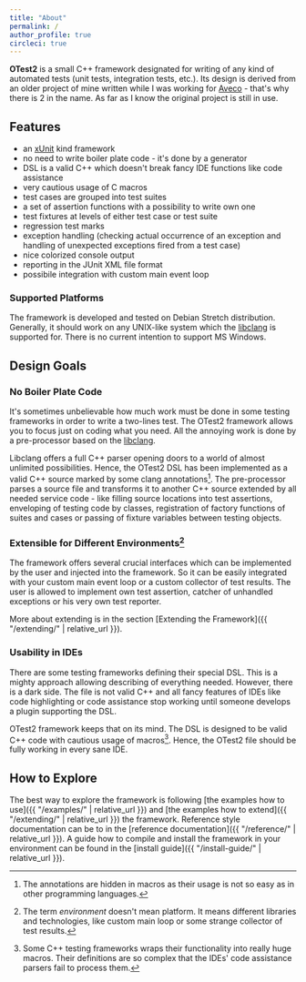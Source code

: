 ```yaml
---
title: "About"
permalink: /
author_profile: true
circleci: true
---
```


**OTest2** is a small C++ framework designated for writing of any kind of
automated tests (unit tests, integration tests, etc.). Its design is derived
from an older project of mine written while I was working for
[Aveco](http://www.aveco.com/) - that's why there is 2 in the name. As far as
I know the original project is still in use.

## Features

* an [xUnit](https://en.wikipedia.org/wiki/XUnit) kind framework
* no need to write boiler plate code - it's done by a generator
* DSL is a valid C++ which doesn't break fancy IDE functions like code assistance
* very cautious usage of C macros
* test cases are grouped into test suites
* a set of assertion functions with a possibility to write own one
* test fixtures at levels of either test case or test suite
* regression test marks
* exception handling (checking actual occurrence of an exception and handling
  of unexpected exceptions fired from a test case)
* nice colorized console output
* reporting in the JUnit XML file format
* possibile integration with custom main event loop

### Supported Platforms

The framework is developed and tested on Debian Stretch distribution. Generally,
it should work on any UNIX-like system which the [libclang](https://clang.llvm.org/docs/Tooling.html)
is supported for. There is no current intention to support MS Windows.

## Design Goals

### No Boiler Plate Code

It's sometimes unbelievable how much work must be done in some testing frameworks
in order to write a two-lines test. The OTest2 framework allows you to
focus just on coding what you need. All the annoying work is done by
a pre-processor based on the [libclang](https://clang.llvm.org/docs/Tooling.html).

Libclang offers a full C++ parser opening doors to a world of almost unlimited
possibilities. Hence, the OTest2 DSL has been implemented as a valid C++ source
marked by some clang annotations[^1]. The pre-processor parses a source file
and transforms it to another C++ source extended by all needed service code -
like filling source locations into test assertions, enveloping of testing code
by classes, registration of factory functions of suites and cases or passing
of fixture variables between testing objects.

### Extensible for Different Environments[^2]

The framework offers several crucial interfaces which can be implemented
by the user and injected into the framework. So it can be easily integrated
with your custom main event loop or a custom collector of test results.
The user is allowed to implement own test assertion, catcher of unhandled
exceptions or his very own test reporter.

More about extending is in the section
[Extending the Framework]({{ "/extending/" | relative_url }}).

### Usability in IDEs

There are some testing frameworks defining their special DSL. This is a mighty
approach allowing describing of everything needed. However, there is a dark side.
The file is not valid C++ and all fancy features of IDEs like code highlighting
or code assistance stop working until someone develops a plugin supporting
the DSL. 

OTest2 framework keeps that on its mind. The DSL is designed to be valid C++
code with cautious usage of macros[^3]. Hence, the OTest2 file should be fully
working in every sane IDE. 

## How to Explore

The best way to explore the framework is following
[the examples how to use]({{ "/examples/" | relative_url }}) and
[the examples how to extend]({{ "/extending/" | relative_url }}) the framework.
Reference style documentation can be to in
 the [reference documentation]({{ "/reference/" | relative_url }}). A guide how
to compile and install the framework in your environment can be found in
the [install guide]({{ "/install-guide/" | relative_url }}).

[^1]: The annotations are hidden in macros as their usage is not so easy
      as in other programming languages.

[^2]: The term _environment_ doesn't mean platform. It means different libraries
      and technologies, like custom main loop or some strange collector
      of test results.

[^3]: Some C++ testing frameworks wraps their functionality into really huge
      macros. Their definitions are so complex that the IDEs' code assistance
      parsers fail to process them.
